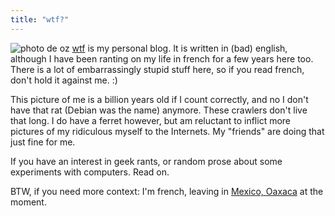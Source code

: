 ```yaml
---
title: "wtf?"
---
```


![photo de oz](http://static.cyprio.net/wtf/old_pics/oz_debian.png)
[wtf](http://cyprio.net/wtf) is my personal blog. It is written in (bad)
english, although I have been ranting on my life in french for a few years here
too. There is a lot of embarrassingly stupid stuff here, so if you read french,
don't hold it against me. :)

This picture of me is a billion years old if I count correctly, and no I don't
have that rat (Debian was the name) anymore. These crawlers don't live that
long. I do have a ferret however, but am reluctant to inflict more pictures of
my ridiculous myself to the Internets. My "friends" are doing that just fine
for me.

If you have an interest in geek rants, or random prose about some experiments
with computers. Read on.

BTW, if you need more context: I'm french, leaving in [Mexico,
Oaxaca](http://en.wikipedia.org/wiki/Oaxaca) at the moment.
